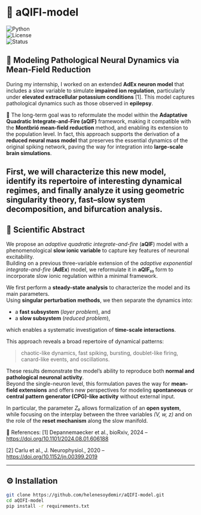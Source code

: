 # 🧠 aQIFI-model  
![Python](https://img.shields.io/badge/Python-3.10-blue)  
![License](https://img.shields.io/badge/license-MIT-green)  
![Status](https://img.shields.io/badge/status-Active-brightgreen)

## 🔬 Modeling Pathological Neural Dynamics via Mean-Field Reduction  

During my internship, I worked on an extended **AdEx neuron model** that includes a slow variable to simulate **impaired ion regulation**, particularly under **elevated extracellular potassium conditions** [1].  This model captures pathological dynamics such as those observed in **epilepsy**.

🧠 The long-term goal was to reformulate the model within the **Adaptative Quadratic Integrate-and-Fire (aQIF)** framework, making it compatible with the **Montbrió mean-field reduction** method, and enabling its extension to the population level.  In fact, this approach supports the derivation of a **reduced neural mass model** that preserves the essential dynamics of the original spiking network, paving the way for integration into **large-scale brain simulations**.

First, we will characterize this new model, identify its repertoire of interesting dynamical regimes, and finally analyze it using geometric singularity theory, fast–slow system decomposition, and bifurcation analysis.
---

## 📖 Scientific Abstract  

We propose an *adaptive quadratic integrate-and-fire* (**aQIF**) model with a phenomenological **slow ionic variable** to capture key features of neuronal excitability.  
Building on a previous three-variable extension of the *adaptive exponential integrate-and-fire* (**AdEx**) model, we reformulate it in **aQIF₍ᵢ₎** form to incorporate slow ionic regulation within a minimal framework.  

We first perform a **steady-state analysis** to characterize the model and its main parameters.  
Using **singular perturbation methods**, we then separate the dynamics into:
- a **fast subsystem** (*layer problem*), and  
- a **slow subsystem** (*reduced problem*),  

which enables a systematic investigation of **time-scale interactions**.

This approach reveals a broad repertoire of dynamical patterns:
> chaotic-like dynamics, fast spiking, bursting, doublet-like firing, canard-like events, and oscillations.

These results demonstrate the model’s ability to reproduce both **normal and pathological neuronal activity**.  
Beyond the single-neuron level, this formulation paves the way for **mean-field extensions** and offers new perspectives for modeling **spontaneous** or **central pattern generator (CPG)-like activity** without external input.

In particular, the parameter *Z₀* allows formalization of an **open system**, while focusing on the interplay between the three variables *(V, w, z)* and on the role of the **reset mechanism** along the slow manifold.

🔗 References: 
[1] Depannemaecker et al., bioRxiv, 2024 – https://doi.org/10.1101/2024.08.01.606188 

[2] Carlu et al., J. Neurophysiol., 2020 – https://doi.org/10.1152/jn.00399.2019

---

## ⚙️ Installation
```bash
git clone https://github.com/helenesoydemir/aQIFI-model.git
cd aQIFI-model
pip install -r requirements.txt
